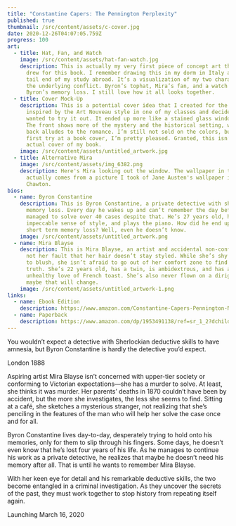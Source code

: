 ```yaml
---
title: "Constantine Capers: The Pennington Perplexity"
published: true
thumbnail: /src/content/assets/c-cover.jpg
date: 2020-12-26T04:07:05.759Z
progress: 100
art:
  - title: Hat, Fan, and Watch
    image: /src/content/assets/hat-fan-watch.jpg
    description: This is actually my very first piece of concept art that I ever
      drew for this book. I remember drawing this in my dorm in Italy at the
      tail end of my study abroad. It’s a visualization of my two characters and
      the underlying conflict. Byron’s tophat, Mira’s fan, and a watch to show
      Byron’s memory loss. I still love how it all looks together.
  - title: Cover Mock-Up
    description: This is a potential cover idea that I created for the book. I was
      inspired by the Art Nouveau style in one of my classes and decided I
      wanted to try it out. It ended up more like a stained glass window though.
      The front shows more of the mystery and the historical setting, while the
      back alludes to the romance. I’m still not sold on the colors, but for a
      first try at a book cover, I’m pretty pleased. Granted, this isn’t the
      actual cover of my book.
    image: /src/content/assets/untitled_artwork.jpg
  - title: Alternative Mira
    image: /src/content/assets/img_6382.png
    description: Here's Mira looking out the window. The wallpaper in the background
      actually comes from a picture I took of Jane Austen's wallpaper in
      Chawton.
bios:
  - name: Byron Constantine
    description: This is Byron Constantine, a private detective with short term
      memory loss. Every day he wakes up and can’t remember the day before. He’s
      managed to solve over 40 cases despite that. He’s 27 years old, has an
      impeccable sense of style, and plays the piano. How did he end up with
      short term memory loss? Well, even he doesn’t know.
    image: /src/content/assets/untitled_artwork.png
  - name: Mira Blayse
    description: This is Mira Blayse, an artist and accidental non-conformist. It’s
      not her fault that her hair doesn’t stay styled. While she’s shy and prone
      to blush, she isn’t afraid to go out of her comfort zone to find the
      truth. She’s 22 years old, has a twin, is ambidextrous, and has an
      unhealthy love of French toast. She’s also never flown on a dirigible, but
      maybe that will change.
    image: /src/content/assets/untitled_artwork-1.png
links:
  - name: Ebook Edition
    description: https://www.amazon.com/Constantine-Capers-Pennington-Natalie-Brianne-ebook/dp/B08WS31F6L/ref=sr_1_1?dchild=1&keywords=Constantine+capers&qid=1614893154&sr=8-1
  - name: Paperback
    description: https://www.amazon.com/dp/1953491138/ref=sr_1_2?dchild=1&keywords=Constantine+capers&qid=1614893154&sr=8-2
---
```


You wouldn’t expect a detective with Sherlockian deductive skills to have amnesia, but Byron Constantine is hardly the detective you’d expect.



London 1888



Aspiring artist Mira Blayse isn’t concerned with upper-tier society or conforming to Victorian expectations—she has a murder to solve. At least, she thinks it was murder. Her parents’ deaths in 1870 couldn’t have been by accident, but the more she investigates, the less she seems to find. Sitting at a café, she sketches a mysterious stranger, not realizing that she’s penciling in the features of the man who will help her solve the case once and for all.



Byron Constantine lives day-to-day, desperately trying to hold onto his memories, only for them to slip through his fingers. Some days, he doesn’t even know that he’s lost four years of his life. As he manages to continue his work as a private detective, he realizes that maybe he doesn’t need his memory after all. That is until he wants to remember Mira Blayse.



With her keen eye for detail and his remarkable deductive skills, the two become entangled in a criminal investigation. As they uncover the secrets of the past, they must work together to stop history from repeating itself again.

Launching March 16, 2020
